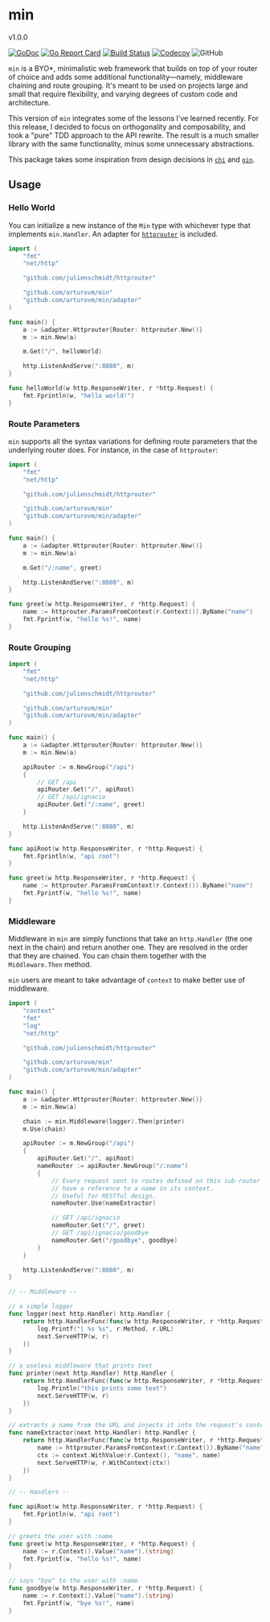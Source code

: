 # min

v1.0.0

[![GoDoc](https://godoc.org/github.com/arturovm/min?status.svg)](https://godoc.org/github.com/arturovm/min)
[![Go Report Card](https://goreportcard.com/badge/github.com/arturovm/min)](https://goreportcard.com/report/github.com/arturovm/min)
[![Build Status](https://travis-ci.com/arturovm/min.svg?branch=master)](https://travis-ci.com/arturovm/min)
[![Codecov](https://img.shields.io/codecov/c/github/arturovm/min.svg)](https://codecov.io/gh/arturovm/min)
![GitHub](https://img.shields.io/github/license/arturovm/min.svg)

`min` is a BYO\*, minimalistic web framework that builds on top of your router
of choice and adds some additional functionality—namely, middleware chaining
and route grouping. It's meant to be used on projects large and small that
require flexibility, and varying degrees of custom code and architecture.

This version of `min` integrates some of the lessons I've learned recently. For
this release, I decided to focus on orthogonality and composability, and took a
"pure" TDD approach to the API rewrite. The result is a much smaller library
with the same functionality, minus some unnecessary abstractions.

This package takes some inspiration from design decisions in
[`chi`](https://github.com/pressly/chi) and
[`gin`](https://github.com/gin-gonic/gin).

## Usage

### Hello World

You can initialize a new instance of the `Min` type with whichever type that
implements `min.Handler`. An adapter for
[`httprouter`](https://github.com/julienschmidt/httprouter) is included.

``` go
import (
    "fmt"
    "net/http"

    "github.com/julienschmidt/httprouter"

    "github.com/arturovm/min"
    "github.com/arturovm/min/adapter"
)

func main() {
    a := &adapter.Httprouter{Router: httprouter.New()}
    m := min.New(a)

    m.Get("/", helloWorld)

    http.ListenAndServe(":8080", m)
}

func helloWorld(w http.ResponseWriter, r *http.Request) {
    fmt.Fprintln(w, "hello world!")
}
```

### Route Parameters

`min` supports all the syntax variations for defining route parameters that
the underlying router does. For instance, in the case of `httprouter`:

```go
import (
    "fmt"
    "net/http"

    "github.com/julienschmidt/httprouter"

    "github.com/arturovm/min"
    "github.com/arturovm/min/adapter"
)

func main() {
    a := &adapter.Httprouter{Router: httprouter.New()}
    m := min.New(a)

    m.Get("/:name", greet)

    http.ListenAndServe(":8080", m)
}

func greet(w http.ResponseWriter, r *http.Request) {
    name := httprouter.ParamsFromContext(r.Context()).ByName("name")
    fmt.Fprintf(w, "hello %s!", name)
}
```

### Route Grouping

``` go
import (
    "fmt"
    "net/http"

    "github.com/julienschmidt/httprouter"

    "github.com/arturovm/min"
    "github.com/arturovm/min/adapter"
)

func main() {
    a := &adapter.Httprouter{Router: httprouter.New()}
    m := min.New(a)

    apiRouter := m.NewGroup("/api")
    {
        // GET /api
        apiRouter.Get("/", apiRoot)
        // GET /api/ignacio
        apiRouter.Get("/:name", greet)
    }

    http.ListenAndServe(":8080", m)
}

func apiRoot(w http.ResponseWriter, r *http.Request) {
    fmt.Fprintln(w, "api root")
}

func greet(w http.ResponseWriter, r *http.Request) {
    name := httprouter.ParamsFromContext(r.Context()).ByName("name")
    fmt.Fprintf(w, "hello %s!", name)
}
```

### Middleware

Middleware in `min` are simply functions that take an `http.Handler` (the one
next in the chain) and return another one. They are resolved in the order that
they are chained. You can chain them together with the `Middleware.Then`
method.

`min` users are meant to take advantage of `context` to make better use of
middleware.

``` go
import (
    "context"
    "fmt"
    "log"
    "net/http"

    "github.com/julienschmidt/httprouter"

    "github.com/arturovm/min"
    "github.com/arturovm/min/adapter"
)

func main() {
    a := &adapter.Httprouter{Router: httprouter.New()}
    m := min.New(a)

    chain := min.Middleware(logger).Then(printer)
    m.Use(chain)

    apiRouter := m.NewGroup("/api")
    {
        apiRouter.Get("/", apiRoot)
        nameRouter := apiRouter.NewGroup("/:name")
        {
            // Every request sent to routes defined on this sub-router will now
            // have a reference to a name in its context.
            // Useful for RESTful design.
            nameRouter.Use(nameExtractor)

            // GET /api/ignacio
            nameRouter.Get("/", greet)
            // GET /api/ignacio/goodbye
            nameRouter.Get("/goodbye", goodbye)
        }
    }

    http.ListenAndServe(":8080", m)
}

// -- Middleware --

// a simple logger
func logger(next http.Handler) http.Handler {
    return http.HandlerFunc(func(w http.ResponseWriter, r *http.Request) {
        log.Printf("| %s %s", r.Method, r.URL)
        next.ServeHTTP(w, r)
    })
}

// a useless middleware that prints text
func printer(next http.Handler) http.Handler {
    return http.HandlerFunc(func(w http.ResponseWriter, r *http.Request) {
        log.Println("this prints some text")
        next.ServeHTTP(w, r)
    })
}

// extracts a name from the URL and injects it into the request's context
func nameExtractor(next http.Handler) http.Handler {
    return http.HandlerFunc(func(w http.ResponseWriter, r *http.Request) {
        name := httprouter.ParamsFromContext(r.Context()).ByName("name")
        ctx := context.WithValue(r.Context(), "name", name)
        next.ServeHTTP(w, r.WithContext(ctx))
    })
}

// -- Handlers --

func apiRoot(w http.ResponseWriter, r *http.Request) {
    fmt.Fprintln(w, "api root")
}

// greets the user with :name
func greet(w http.ResponseWriter, r *http.Request) {
    name := r.Context().Value("name").(string)
    fmt.Fprintf(w, "hello %s!", name)
}

// says "bye" to the user with :name
func goodbye(w http.ResponseWriter, r *http.Request) {
    name := r.Context().Value("name").(string)
    fmt.Fprintf(w, "bye %s!", name)
}
```
